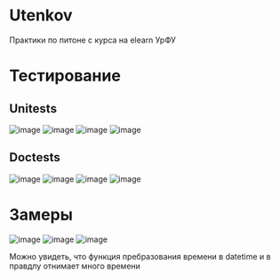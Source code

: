# Utenkov
Практики по питоне с курса на elearn УрФУ
# Тестированиe
## Unitеsts
![image](https://user-images.githubusercontent.com/77449049/208920109-99b58c7c-c867-4efd-a2a5-c8d555c5c56e.png)
![image](https://user-images.githubusercontent.com/77449049/208920194-965decc3-92fe-4bcf-8076-bfa10103155a.png)
![image](https://user-images.githubusercontent.com/77449049/208920297-e437b826-46b7-46dd-b811-e52e1623b7c6.png)
![image](https://user-images.githubusercontent.com/77449049/208920440-eacb9252-a526-4e35-94c5-d63190f7cc55.png)


## Doctests
![image](https://user-images.githubusercontent.com/77449049/208919717-d09386f2-5527-4482-8f32-da55380f5657.png)
![image](https://user-images.githubusercontent.com/77449049/208919804-e174f5ea-675a-4890-9c90-b856395751e8.png)
![image](https://user-images.githubusercontent.com/77449049/208919863-52bccab8-3844-4f22-b955-077187484630.png)
![image](https://user-images.githubusercontent.com/77449049/208919933-dba77494-b9d8-45ed-805a-ef3a28e3d0ab.png)

# Замеры

![image](https://user-images.githubusercontent.com/77449049/208974612-d0a2787d-049f-46b8-a633-e7400b3c328a.png)
![image](https://user-images.githubusercontent.com/77449049/208971844-5873208e-85b9-411c-80cb-e64a379b84d7.png)
![image](https://user-images.githubusercontent.com/77449049/208971910-d63f4243-084b-4275-892f-6cf0c2c5e215.png)

Можно увидеть, что функция пребразования времени в datetime и в правдлу отнимает много времени


